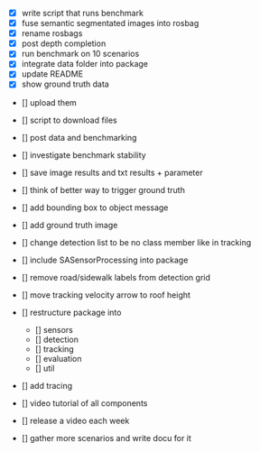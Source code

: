 
- [X] write script that runs benchmark
- [X] fuse semantic segmentated images into rosbag
- [X] rename rosbags
- [X] post depth completion
- [X] run benchmark on 10 scenarios
- [X] integrate data folder into package
- [X] update README
- [X] show ground truth data
- [] upload them
- [] script to download files
- [] post data and benchmarking
- [] investigate benchmark stability
- [] save image results and txt results + parameter
- [] think of better way to trigger ground truth
- [] add bounding box to object message
- [] add ground truth image
- [] change detection list to be no class member like in tracking

- [] include SASensorProcessing into package
- [] remove road/sidewalk labels from detection grid
- [] move tracking velocity arrow to roof height
- [] restructure package into
	- [] sensors
	- [] detection
	- [] tracking
	- [] evaluation
	- [] util
- [] add tracing

- [] video tutorial of all components
- [] release a video each week
- [] gather more scenarios and write docu for it